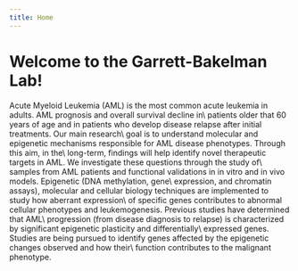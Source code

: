 ```yaml
---
title: Home
---
```


# Welcome to the Garrett-Bakelman Lab!

Acute Myeloid Leukemia (AML) is the most common acute leukemia in adults. AML prognosis and overall survival decline in\\ patients older that 60 years of age and in patients who develop disease relapse after initial treatments. Our main research\\ goal is to understand molecular and epigenetic mechanisms responsible for AML disease phenotypes. Through this aim, in the\\ long-term, findings will help identify novel therapeutic targets in AML. We investigate these questions through the study of\\
samples from AML patients and functional validations in in vitro and in vivo models. Epigenetic (DNA methylation, gene\\
expression, and chromatin assays), molecular and cellular biology techniques are implemented to study how aberrant expression\\
of specific genes contributes to abnormal cellular phenotypes and leukemogenesis. Previous studies have determined that AML\\
progression (from disease diagnosis to relapse) is characterized by significant epigenetic plasticity and differentially\\
expressed genes. Studies are being pursued to identify genes affected by the epigenetic changes observed and how their\\
function contributes to the malignant phenotype.

